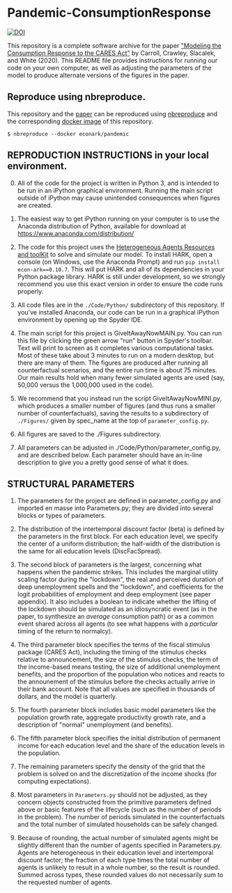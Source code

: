 # Pandemic-ConsumptionResponse


[![DOI](https://zenodo.org/badge/256006739.svg)](https://zenodo.org/badge/latestdoi/256006739)


This repository is a complete software archive for the paper ["Modeling the Consumption
Response to the CARES Act"](https://econ-ark.github.io/Pandemic) by Carroll, Crawley, Slacalek, and White (2020).  This README file
provides instructions for running our code on your own computer, as well as adjusting the
parameters of the model to produce alternate versions of the figures in the paper.

## Reproduce using nbreproduce.

This repository and the [paper](https://econ-ark.github.io/Pandemic) can be reproduced using [nbreproduce](https://econ-ark.github.io/nbreproduce/#installation) and the corresponding [docker image](https://hub.docker.com/repository/docker/econark/pandemic) of this repository.

```
$ nbreproduce --docker econark/pandemic
```

## REPRODUCTION INSTRUCTIONS in your local environment.

0. All of the code for the project is written in Python 3, and is intended to be run in an
iPython graphical environment.  Running the main script outside of iPython may cause unintended
consequences when figures are created.

1. The easiest way to get iPython running on your computer is to use the Anaconda distribution
of Python, available for download at https://www.anaconda.com/distribution/

2. The code for this project uses the [Heterogeneous Agents Resources and toolKit](http://github.com/econ-ark/HARK)
to solve and simulate our model.  To install HARK, open a console (on Windows, use the Anaconda
Prompt) and run `pip install econ-ark==0.10.7`.  This will put HARK and all of its dependencies in
your Python package library. HARK is still under development, so we strongly recommend you use this
exact version in order to ensure the code runs properly.

3. All code files are in the `./Code/Python/` subdirectory of this repository.  If you've installed
Anaconda, our code can be run in a graphical iPython environment by opening up the Spyder IDE.

4. The main script for this project is GiveItAwayNowMAIN.py.  You can run this file by clicking
the green arrow "run" button in Spyder's toolbar.  Text will print to screen as it completes
various computational tasks.  Most of these take about 3 minutes to run on a modern desktop,
but there are many of them.  The figures are produced after running all counterfactual scenarios,
and the entire run time is about 75 minutes.  Our main results hold when many fewer simulated
agents are used (say, 50,000 versus the 1,000,000 used in the code).

5. We recommend that you instead run the script GiveItAwayNowMINI.py, which produces a smaller
number of figures (and thus runs a smaller number of counterfactuals), saving the results to
a subdirectory of `./Figures/` given by spec_name at the top of `parameter_config.py`.

6. All figures are saved to the ./Figures subdirectory.

7. All parameters can be adjusted in ./Code/Python/parameter_config.py, and are described below.
Each parameter should have an in-line description to give you a pretty good sense of what it does.


## STRUCTURAL PARAMETERS

1. The parameters for the project are defined in parameter_config.py and imported en masse into
Parameters.py; they are divided into several blocks or types of parameters.

2. The distribution of the intertemporal discount factor (beta) is defined by the parameters in
the first block.  For each education level, we specify the center of a uniform distribution; the
half-width of the distribution is the same for all education levels (DiscFacSpread).

3. The second block of parameters is the largest, concerning what happens when the pandemic
strikes.  This includes the marginal utility scaling factor during the "lockdown", the real and
perceived duration of deep unemployment spells and the "lockdown", and coefficients for the logit
probabilities of employment and deep employment (see paper appendix).  It also includes a boolean
to indicate whether the lifting of the lockdown should be simulated as an idiosyncratic event
(as in the paper, to synthesize an *average* consumption path) or as a common event shared across
all agents (to see what happens with a *particular* timing of the return to normalcy).

4. The third parameter block specifies the terms of the fiscal stimulus package (CARES Act),
including the timing of the stimulus checks relative to announcement, the size of the stimulus checks,
the term of the income-based means testing, the size of additional unemployment benefits, and the
proportion of the population who notices and reacts to the announement of the stimulus before the
checks actually arrive in their bank account.  Note that all values are specified in thousands of
dollars, and the model is quarterly.

5. The fourth parameter block includes basic model parameters like the population growth rate,
aggregate productivity growth rate, and a description of "normal" unemployment (and benefits).

6. The fifth parameter block specifies the initial distribution of permanent income for each education
level and the share of the education levels in the population.

7. The remaining parameters specify the density of the grid that the problem is solved on and the
discretization of the income shocks (for computing expectations).

8. Most parameters in `Parameters.py` should not be adjusted, as they concern objects
constructed from the primitive parameters defined above or basic features of the lifecycle (such
as the number of periods in the problem).  The number of periods simulated in the counterfactuals
and the total number of simulated households can be safely changed.

9. Because of rounding, the actual number of simulated agents might be slightly different than the
number of agents specified in Parameters.py.  Agents are heterogeneous in their education level and
intertemporal discount factor; the fraction of each type times the total number of agents is unlikely
to result in a whole number, so the result is rounded. Summed across types, these rounded values do
not necessarily sum to the requested number of agents.
